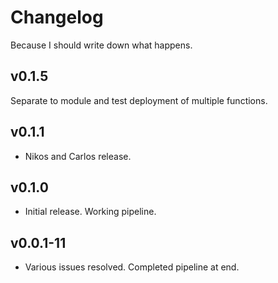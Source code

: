 # Changelog

Because I should write down what happens.

## v0.1.5

Separate to module and test deployment of multiple functions.

## v0.1.1

- Nikos and Carlos release.

## v0.1.0

- Initial release. Working pipeline.

## v0.0.1-11

- Various issues resolved. Completed pipeline at end.
